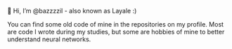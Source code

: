 👋 Hi, I’m @bazzzzil - also known as Layale :)

You can find some old code of mine in the repositories on my profile. 
Most are code I wrote during my studies, but some are hobbies of mine to better understand neural networks.

<!---
bazzzzil/bazzzzil is a ✨ special ✨ repository because its `README.md` (this file) appears on your GitHub profile.
You can click the Preview link to take a look at your changes.
--->
